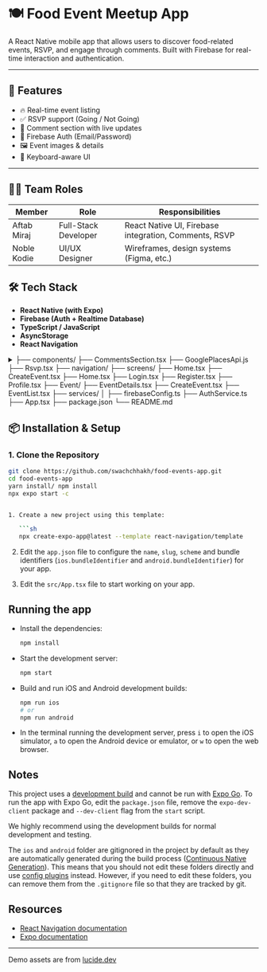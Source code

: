 # 🍽️ Food Event Meetup App

A React Native mobile app that allows users to discover food-related events, RSVP, and engage through comments. Built with Firebase for real-time interaction and authentication.

---

## 🚀 Features

- 🔥 Real-time event listing
- ✅ RSVP support (Going / Not Going)
- 💬 Comment section with live updates
- 🔐 Firebase Auth (Email/Password)
- 🖼️ Event images & details
- 📱 Keyboard-aware UI

---

## 👨‍💻 Team Roles

| Member         | Role                       | Responsibilities                              |
|----------------|----------------------------|-----------------------------------------------|
| Aftab Miraj    | Full-Stack Developer       | React Native UI, Firebase integration, Comments, RSVP |
| Noble Kodie   | UI/UX Designer  | Wireframes, design systems (Figma, etc.)       |



## 🛠️ Tech Stack

- **React Native (with Expo)**
- **Firebase (Auth + Realtime Database)**
- **TypeScript / JavaScript**
- **AsyncStorage**
- **React Navigation**

<details>
   <summary>
   ├── components/
   ├── CommentsSection.tsx
   ├── GooglePlacesApi.js
   ├── Rsvp.tsx
├── navigation/
    ├── screens/
     ├── Home.tsx
     ├── CreateEvent.tsx
     ├── Home.tsx
     ├── Login.tsx
     ├── Register.tsx
     ├── Profile.tsx
     ├── Event/
        ├── EventDetails.tsx
        ├── CreateEvent.tsx
        ├── EventList.tsx     
├── services/
│   ├── firebaseConfig.ts
    ├── AuthService.ts
├── App.tsx
├── package.json
└── README.md
</summary>
</details>




## 📦 Installation & Setup

### 1. Clone the Repository
```bash
git clone https://github.com/swachchhakh/food-events-app.git
cd food-events-app
yarn install/ npm install
npx expo start -c


1. Create a new project using this template:

   ```sh
   npx create-expo-app@latest --template react-navigation/template
   ```

2. Edit the `app.json` file to configure the `name`, `slug`, `scheme` and bundle identifiers (`ios.bundleIdentifier` and `android.bundleIdentifier`) for your app.

3. Edit the `src/App.tsx` file to start working on your app.

## Running the app

- Install the dependencies:

  ```sh
  npm install
  ```

- Start the development server:

  ```sh
  npm start
  ```

- Build and run iOS and Android development builds:

  ```sh
  npm run ios
  # or
  npm run android
  ```

- In the terminal running the development server, press `i` to open the iOS simulator, `a` to open the Android device or emulator, or `w` to open the web browser.

## Notes

This project uses a [development build](https://docs.expo.dev/develop/development-builds/introduction/) and cannot be run with [Expo Go](https://expo.dev/go). To run the app with Expo Go, edit the `package.json` file, remove the `expo-dev-client` package and `--dev-client` flag from the `start` script.

We highly recommend using the development builds for normal development and testing.

The `ios` and `android` folder are gitignored in the project by default as they are automatically generated during the build process ([Continuous Native Generation](https://docs.expo.dev/workflow/continuous-native-generation/)). This means that you should not edit these folders directly and use [config plugins](https://docs.expo.dev/config-plugins/) instead. However, if you need to edit these folders, you can remove them from the `.gitignore` file so that they are tracked by git.

## Resources

- [React Navigation documentation](https://reactnavigation.org/)
- [Expo documentation](https://docs.expo.dev/)

---

Demo assets are from [lucide.dev](https://lucide.dev/)
